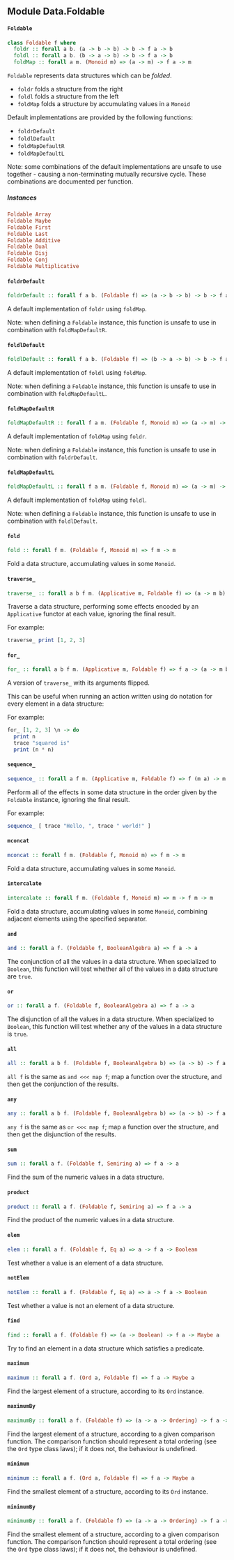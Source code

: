 ## Module Data.Foldable

#### `Foldable`

``` purescript
class Foldable f where
  foldr :: forall a b. (a -> b -> b) -> b -> f a -> b
  foldl :: forall a b. (b -> a -> b) -> b -> f a -> b
  foldMap :: forall a m. (Monoid m) => (a -> m) -> f a -> m
```

`Foldable` represents data structures which can be _folded_.

- `foldr` folds a structure from the right
- `foldl` folds a structure from the left
- `foldMap` folds a structure by accumulating values in a `Monoid`

Default implementations are provided by the following functions:

- `foldrDefault`
- `foldlDefault`
- `foldMapDefaultR`
- `foldMapDefaultL`

Note: some combinations of the default implementations are unsafe to
use together - causing a non-terminating mutually recursive cycle.
These combinations are documented per function.

##### Instances
``` purescript
Foldable Array
Foldable Maybe
Foldable First
Foldable Last
Foldable Additive
Foldable Dual
Foldable Disj
Foldable Conj
Foldable Multiplicative
```

#### `foldrDefault`

``` purescript
foldrDefault :: forall f a b. (Foldable f) => (a -> b -> b) -> b -> f a -> b
```

A default implementation of `foldr` using `foldMap`.

Note: when defining a `Foldable` instance, this function is unsafe to use
in combination with `foldMapDefaultR`.

#### `foldlDefault`

``` purescript
foldlDefault :: forall f a b. (Foldable f) => (b -> a -> b) -> b -> f a -> b
```

A default implementation of `foldl` using `foldMap`.

Note: when defining a `Foldable` instance, this function is unsafe to use
in combination with `foldMapDefaultL`.

#### `foldMapDefaultR`

``` purescript
foldMapDefaultR :: forall f a m. (Foldable f, Monoid m) => (a -> m) -> f a -> m
```

A default implementation of `foldMap` using `foldr`.

Note: when defining a `Foldable` instance, this function is unsafe to use
in combination with `foldrDefault`.

#### `foldMapDefaultL`

``` purescript
foldMapDefaultL :: forall f a m. (Foldable f, Monoid m) => (a -> m) -> f a -> m
```

A default implementation of `foldMap` using `foldl`.

Note: when defining a `Foldable` instance, this function is unsafe to use
in combination with `foldlDefault`.

#### `fold`

``` purescript
fold :: forall f m. (Foldable f, Monoid m) => f m -> m
```

Fold a data structure, accumulating values in some `Monoid`.

#### `traverse_`

``` purescript
traverse_ :: forall a b f m. (Applicative m, Foldable f) => (a -> m b) -> f a -> m Unit
```

Traverse a data structure, performing some effects encoded by an
`Applicative` functor at each value, ignoring the final result.

For example:

```purescript
traverse_ print [1, 2, 3]
```

#### `for_`

``` purescript
for_ :: forall a b f m. (Applicative m, Foldable f) => f a -> (a -> m b) -> m Unit
```

A version of `traverse_` with its arguments flipped.

This can be useful when running an action written using do notation
for every element in a data structure:

For example:

```purescript
for_ [1, 2, 3] \n -> do
  print n
  trace "squared is"
  print (n * n)
```

#### `sequence_`

``` purescript
sequence_ :: forall a f m. (Applicative m, Foldable f) => f (m a) -> m Unit
```

Perform all of the effects in some data structure in the order
given by the `Foldable` instance, ignoring the final result.

For example:

```purescript
sequence_ [ trace "Hello, ", trace " world!" ]
```

#### `mconcat`

``` purescript
mconcat :: forall f m. (Foldable f, Monoid m) => f m -> m
```

Fold a data structure, accumulating values in some `Monoid`.

#### `intercalate`

``` purescript
intercalate :: forall f m. (Foldable f, Monoid m) => m -> f m -> m
```

Fold a data structure, accumulating values in some `Monoid`,
combining adjacent elements using the specified separator.

#### `and`

``` purescript
and :: forall a f. (Foldable f, BooleanAlgebra a) => f a -> a
```

The conjunction of all the values in a data structure. When specialized
to `Boolean`, this function will test whether all of the values in a data
structure are `true`.

#### `or`

``` purescript
or :: forall a f. (Foldable f, BooleanAlgebra a) => f a -> a
```

The disjunction of all the values in a data structure. When specialized
to `Boolean`, this function will test whether any of the values in a data
structure is `true`.

#### `all`

``` purescript
all :: forall a b f. (Foldable f, BooleanAlgebra b) => (a -> b) -> f a -> b
```

`all f` is the same as `and <<< map f`; map a function over the structure,
and then get the conjunction of the results.

#### `any`

``` purescript
any :: forall a b f. (Foldable f, BooleanAlgebra b) => (a -> b) -> f a -> b
```

`any f` is the same as `or <<< map f`; map a function over the structure,
and then get the disjunction of the results.

#### `sum`

``` purescript
sum :: forall a f. (Foldable f, Semiring a) => f a -> a
```

Find the sum of the numeric values in a data structure.

#### `product`

``` purescript
product :: forall a f. (Foldable f, Semiring a) => f a -> a
```

Find the product of the numeric values in a data structure.

#### `elem`

``` purescript
elem :: forall a f. (Foldable f, Eq a) => a -> f a -> Boolean
```

Test whether a value is an element of a data structure.

#### `notElem`

``` purescript
notElem :: forall a f. (Foldable f, Eq a) => a -> f a -> Boolean
```

Test whether a value is not an element of a data structure.

#### `find`

``` purescript
find :: forall a f. (Foldable f) => (a -> Boolean) -> f a -> Maybe a
```

Try to find an element in a data structure which satisfies a predicate.

#### `maximum`

``` purescript
maximum :: forall a f. (Ord a, Foldable f) => f a -> Maybe a
```

Find the largest element of a structure, according to its `Ord` instance.

#### `maximumBy`

``` purescript
maximumBy :: forall a f. (Foldable f) => (a -> a -> Ordering) -> f a -> Maybe a
```

Find the largest element of a structure, according to a given comparison
function. The comparison function should represent a total ordering (see
the `Ord` type class laws); if it does not, the behaviour is undefined.

#### `minimum`

``` purescript
minimum :: forall a f. (Ord a, Foldable f) => f a -> Maybe a
```

Find the smallest element of a structure, according to its `Ord` instance.

#### `minimumBy`

``` purescript
minimumBy :: forall a f. (Foldable f) => (a -> a -> Ordering) -> f a -> Maybe a
```

Find the smallest element of a structure, according to a given comparison
function. The comparison function should represent a total ordering (see
the `Ord` type class laws); if it does not, the behaviour is undefined.


